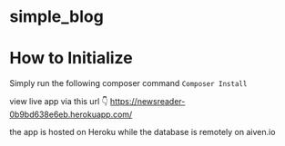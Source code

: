 # simple_blog
# How to Initialize
Simply run the following composer command
``Composer Install``

view live app via this url 👇
https://newsreader-0b9bd638e6eb.herokuapp.com/

the app is hosted on Heroku while the database is remotely on 
aiven.io